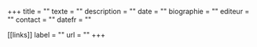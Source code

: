 +++
title = ""
texte = ""
description = ""
date = ""
biographie = ""
editeur = ""
contact = ""
datefr = ""

[[links]]
    label = ""
    url = ""
+++